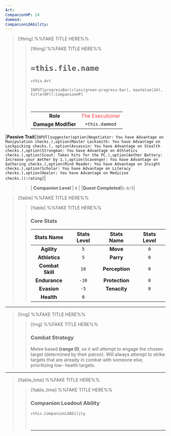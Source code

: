 ```yaml
---
Art:
CompanionHP: 24
dammod:
CompanionLOAbility:
---
```


>[!thing] %%FAKE TITLE HERE%%
>>[!thing] %%FAKE TITLE HERE%%
>> # `=this.file.name`
>> `=this.Art`
>>```meta-bind
>>INPUT[progressBar(class(green-progress-bar), maxValue(24), title(HP)):CompanionHP]
>>```
>>
>>&nbsp;
>>
>>||  |
>>| :-: | :-: |
>>|**Role**|<font color="#f94144">The Executioner</font>|
>>|**Damage Modifier**|`=this.dammod`|
|**Passive Trait**|`INPUT[suggester(option(Negotiator: You have Advantage on Manipulation checks.),option(Master Locksmith: You have Advantage on Lockpicking checks.), option(Assassin: You have Advantage on Stealth checks.),option(Strongman: You have Advantage on Athletics checks.),option(Scout: Takes hits for the PC.),option(Aether Battery: Increase your Aether by 1.),option(Scavenger: You have Advantage on Gathering checks.),option(Mind Reader: You have Advantage on Insight checks.),option(Scholar: You have Advantage on Literacy checks.),option(Healer: You have Advantage on Medicine checks.)):rating]`|
>>| **Companion Level** | `0`   |
>>|**Quest Completed**|`b:0/5`|

>[!table] %%FAKE TITLE HERE%%
>>[!table] %%FAKE TITLE HERE%%
>>### Core Stats
>>| **Stats Name** | **Stats Level** | **Stats Name** | **Stats Level** |
>>| :-----: | :-: |:------: | :-: |
>>|**Agility** |`5`| **Move**  | `0` |
>>| **Athletics** | `5` | **Parry** | `0`|
>>|**Combat Skill** | `10` | **Perception**  | `0` |
>>| **Endurance**  | `-10` | **Protection**  | `0` |
>>| **Evasion**  | `-5` |**Tenacity**  | `0` |
>>|**Health** |`0` |

---
>[!rng] %%FAKE TITLE HERE%%
>>[!rng] %%FAKE TITLE HERE%%
>>### Combat Strategy
>>Melee based **(range 0)**, so it will attempt to engage the chosen target (determined by their patron). Will always attempt to strike targets that are already in combat with someone else, prioritizing low- health targets.
>>

---

>[!table_time] %%FAKE TITLE HERE%%
>>[!table_time] %%FAKE TITLE HERE%%
>>### Companion Loadout Ability
>> 
>>`=this.CompanionLOAbility`
>>
>>
>>&nbsp;
>> 
>>
>>---


